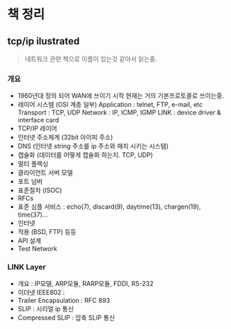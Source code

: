 # 책 정리

## tcp/ip ilustrated

>네트워크 관련 책으로 이름이 있는것 같아서 읽는중.

### 개요

- 1960년대 정의 되어 WAN에 쓰이기 시작 현재는 거의 기본프로토콜로 쓰이는중.
- 레이어 시스템 (OSI 계층 일부)
    Application : telnet, FTP, e-mail, etc
    Transport : TCP, UDP
    Network : IP, ICMP, IGMP
    LINK : device driver & interface card
- TCP/IP 레이어
- 인터넷 주소체계 (32bit 아이피 주소)
- DNS (인터넷 string 주소를 ip 주소와 매치 시키는 시스템)
- 캡슐화 (데이터를 어떻게 캡슐화 하는지. TCP, UDP)
- 멀티 플렉싱
- 클라이언트 서버 모델
- 포트 넘버
- 표준절차 (ISOC)
- RFCs
- 표준 심플 서비스 : echo(7), discard(9), daytime(13), chargen(19), time(37)...
- 인터넷
- 적용 (BSD, FTP) 등등
- API 설계
- Test Network

### LINK Layer

- 개요 : IP모델, ARP모듈, RARP모듈, FDDI, RS-232
- 이더넷 IEEE802 :
- Trailer Encapsulation : RFC 893
- SLIP : 시리얼 ip 통신
- Compressed SLIP : 압축 SLIP 통신
